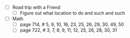 - [ ] Road trip with a Friend
	- [ ] Figure out what location to do and such and such
- [ ] Math
	- [ ] page 714, # 5, 9, 10, 16, 23, 25, 26, 29, 30, 49, 50
	- [ ] page 722, # 3, 7, 8, 9, 11, 12, 25, 26, 28, 30, 31 